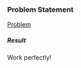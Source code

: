 <h3>Problem Statement</h3>

<a href="https://www.hackerrank.com/challenges/py-set-discard-remove-pop">Problem</a>

<h5>Result</h5>

Work perfectly!